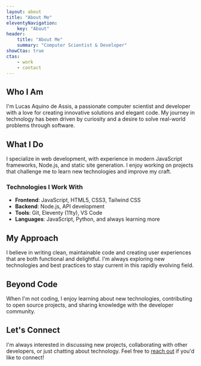 ```yaml
---
layout: about
title: "About Me"
eleventyNavigation:
    key: "About"
header:
    title: "About Me"
    summary: "Computer Scientist & Developer"
showCtas: true
ctas:
    - work
    - contact
---
```


## Who I Am

I'm Lucas Aquino de Assis, a passionate computer scientist and developer with a love for creating innovative solutions and elegant code. My journey in technology has been driven by curiosity and a desire to solve real-world problems through software.

## What I Do

I specialize in web development, with experience in modern JavaScript frameworks, Node.js, and static site generation. I enjoy working on projects that challenge me to learn new technologies and improve my craft.

### Technologies I Work With

- **Frontend**: JavaScript, HTML5, CSS3, Tailwind CSS
- **Backend**: Node.js, API development
- **Tools**: Git, Eleventy (11ty), VS Code
- **Languages**: JavaScript, Python, and always learning more

## My Approach

I believe in writing clean, maintainable code and creating user experiences that are both functional and delightful. I'm always exploring new technologies and best practices to stay current in this rapidly evolving field.

## Beyond Code

When I'm not coding, I enjoy learning about new technologies, contributing to open source projects, and sharing knowledge with the developer community.

## Let's Connect

I'm always interested in discussing new projects, collaborating with other developers, or just chatting about technology. Feel free to [reach out](/contact/) if you'd like to connect!